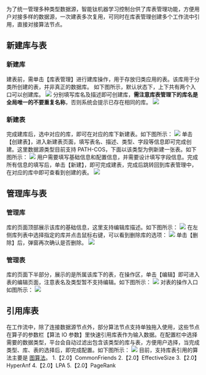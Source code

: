 为了统一管理多种类型数据源，智能钛机器学习控制台供了库表管理功能，方便用户对接多样的数据源，一次建表多次复用，可同时在库表管理创建多个工作流中引用，直接对接算法节点。
## 新建库与表
### 新建库
建表前，需单击【库表管理】进行建库操作，用于存放归类应用的表。该库用于分类所创建的表，并非真正的数据库。
如下图所示，默认状态下，上下共有两个入口可以创建库。
![](https://main.qcloudimg.com/raw/9248ec4ddccdf06f578b9b2255b64d7c.png)
分别填写库名及描述即可创建库，**需注意库表管理下的库名是全局唯一的不要重复名称**，否则系统会提示已存在相同的库。
![](https://main.qcloudimg.com/raw/2e94f6f5e43961cf3ffd3d02283987af.png)

### 新建表
完成建库后，选中对应的库，即可在对应的库下新建表。如下图所示：
![](https://main.qcloudimg.com/raw/51d98740811b42547e68a6c242a6a885.png)
单击【创建表】，进入新建表页面，填写表名、描述、类型、字段等信息即可完成创建。这里数据源类型目前支持 PATH-COS，下面以该类型为例新建一张表。如下图所示：
![](https://main.qcloudimg.com/raw/bb8aec3185b0a3271ae6a7f0101de555.png)
用户需要填写基础信息和配置信息，并需要设计填写字段信息。完成所有信息的填写后，单击【新建】，即可完成建表，完成后跳转回到库表管理中，在对应的库中即可查看到创建的表。
![](https://main.qcloudimg.com/raw/43f9aab24b8c8379bf46d2fe1503fe83.png)

## 管理库与表
### 管理库
库的页面顶部展示该库的基础信息，这里支持编辑库描述。如下图所示：
![](https://main.qcloudimg.com/raw/b6d6aa52b78b0664d200385ca0a1b721.png)
在左侧库列表中选择指定的库并点击鼠标右键，可以看到删除库的选项：
![](https://main.qcloudimg.com/raw/af1cac733c832f51a46968eb946a5bb3.png)
单击【删除】后，弹窗再次确认是否删除。
![](https://main.qcloudimg.com/raw/aacb6fe535a233f090a67e6389d7b6a1.png)

### 管理表 
库的页面下半部分，展示的是所属该库下的表，在操作区，单击【编辑】即可进入表的编辑页面，注意表名及类型暂不支持编辑。如下图所示：
![](https://main.qcloudimg.com/raw/cdaf011fe4b2fa6805040a362c2a24b1.png)
对表的操作入口如图所示：
![](https://main.qcloudimg.com/raw/4c7f07b87f3445e4a0c020626e361cd5.png)


## 引用库表
在工作流中，除了连接数据源节点外，部分算法节点支持单独拖入使用，这些节点在算子的参数栏【算法 IO 参数】里快速引用库表作为输入数据。在配置栏中选择需要的数据类型，平台会自动过滤出包含该类型的库与表，方便用户选择，当完成类型、库、表的选择后，即完成配置。如下图所示：
![](https://main.qcloudimg.com/raw/cb127b95b9fcf6a369be2b5ce5178470.png)
目前，支持库表引用的算法主要是 [图算法](https://cloud.tencent.com/document/product/851/34073)。
1.【2.0】CommonFriends
2.【2.0】EffectiveSize
3.【2.0】HyperAnf
4.【2.0】LPA
5.【2.0】PageRank

